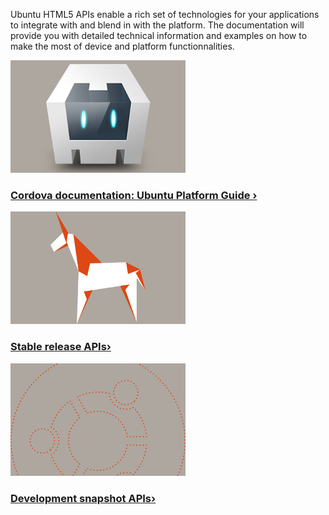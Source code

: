 





Ubuntu HTML5 APIs enable a rich set of technologies for your applications to
integrate with and blend in with the platform. The documentation will provide
you with detailed technical information and examples on how to make the most
of device and platform functionnalities.

[ ![](../../../media/3393b3d9-3955-40c9-9d1b-b7f88903663f-cms_page_media/118/cordova_256.png) ](http://cordova.apache.org/docs/en/5.0.0/guide_platforms_ubuntu_index.md.html#Ubuntu%20Platform%20Guide)

### [Cordova documentation: Ubuntu Platform Guide ›](http://cordova.apache.org/docs/en/5.0.0/guide_platforms_ubuntu_index.md.html#Ubuntu%20Platform%20Guide)

[ ![](../../../media/54fcf8e1-bc47-4573-9746-697b0b2f08ea-cms_page_media/118/ubuntu-14-10.png)
](http://developer.ubuntu.com/api/html5/current/)

### [Stable release APIs›](http://developer.ubuntu.com/api/apps/html5/current/)

[ ![](../../../media/16b6f108-769a-4319-81e3-0472f3174a65-cms_page_media/118/dotted-logo.png) ](http://developer.ubuntu.com/api/html5/development/)

### [Development snapshot APIs›](http://developer.ubuntu.com/api/apps/html5/development/)

### [ ](/apps)
